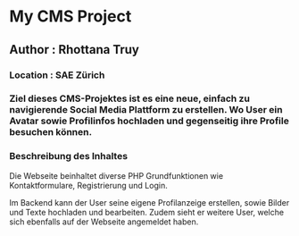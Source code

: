 # My CMS Project
## Author : Rhottana Truy
### Location : SAE Zürich

### Ziel dieses CMS-Projektes ist es eine neue, einfach zu navigierende Social Media Plattform zu erstellen. Wo User ein Avatar sowie Profilinfos hochladen und gegenseitig ihre Profile besuchen können. 


### Beschreibung des Inhaltes 
Die Webseite beinhaltet diverse PHP Grundfunktionen wie Kontaktformulare, Registrierung und Login.

Im Backend kann der User seine eigene Profilanzeige erstellen, sowie Bilder und Texte hochladen und bearbeiten. Zudem sieht er weitere User, welche sich ebenfalls auf der Webseite angemeldet haben.


